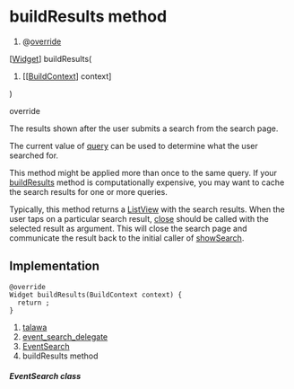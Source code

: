 
<div>

# buildResults method

</div>


<div>

1.  @[override](https://api.flutter.dev/flutter/dart-core/override-constant.html)

</div>

[[Widget](https://api.flutter.dev/flutter/widgets/Widget-class.html)]
buildResults(

1.  [[[BuildContext](https://api.flutter.dev/flutter/widgets/BuildContext-class.md)]
    context]

)


override




The results shown after the user submits a search from the search page.

The current value of
[query](https://api.flutter.dev/flutter/material/SearchDelegate/query.html)
can be used to determine what the user searched for.

This method might be applied more than once to the same query. If your
[buildResults](../../widgets_event_search_delegate/EventSearch/buildResults.md)
method is computationally expensive, you may want to cache the search
results for one or more queries.

Typically, this method returns a
[ListView](https://api.flutter.dev/flutter/widgets/ListView-class.html)
with the search results. When the user taps on a particular search
result,
[close](https://api.flutter.dev/flutter/material/SearchDelegate/close.html)
should be called with the selected result as argument. This will close
the search page and communicate the result back to the initial caller of
[showSearch](https://api.flutter.dev/flutter/material/showSearch.html).



## Implementation

``` language-dart
@override
Widget buildResults(BuildContext context) {
  return ;
}
```







1.  [talawa](../../index.md)
2.  [event_search_delegate](../../widgets_event_search_delegate/)
3.  [EventSearch](../../widgets_event_search_delegate/EventSearch-class.md)
4.  buildResults method

##### EventSearch class







